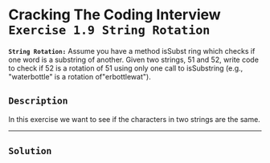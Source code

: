 # Cracking The Coding Interview `Exercise 1.9 String Rotation`

**`String Rotation:`** Assume you have a method isSubst ring which checks if one word is a substring
of another. Given two strings, 51 and 52, write code to check if 52 is a rotation of 51 using only one
call to isSubstring (e.g., "waterbottle" is a rotation of"erbottlewat").

## `Description`
In this exercise we want to see if the characters in two strings are the same. 

---

## `Solution`
